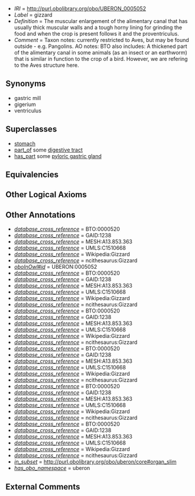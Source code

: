  * *IRI* = http://purl.obolibrary.org/obo/UBERON_0005052
 * *Label* = gizzard
 * *Definition* = The muscular enlargement of the alimentary canal that has usually thick muscular walls and a tough horny lining for grinding the food and when the crop is present follows it and the proventriculus.
 * *Comment* = Taxon notes: currently restricted to Aves, but may be found outside - e.g. Pangolins. AO notes: BTO also includes: A thickened part of the alimentary canal in some animals (as an insect or an earthworm) that is similar in function to the crop of a bird. However, we are refering to the Aves structure here.

## Synonyms

 * gastric mill
 * gigerium
 * ventriculus

## Superclasses

 * [stomach](../../UBERON/45/UBERON_0000945.md)
 * [part_of](../../BFO/50/BFO_0000050.md) some [digestive tract](../../UBERON/55/UBERON_0001555.md)
 * [has_part](../../BFO/51/BFO_0000051.md) some [pyloric gastric gland](../../UBERON/61/UBERON_0008861.md)

## Equivalencies


## Other Logical Axioms


## Other Annotations

 * *[database_cross_reference](../../ef/oboInOwl#hasDbXref.md)* = BTO:0000520
 * *[database_cross_reference](../../ef/oboInOwl#hasDbXref.md)* = GAID:1238
 * *[database_cross_reference](../../ef/oboInOwl#hasDbXref.md)* = MESH:A13.853.363
 * *[database_cross_reference](../../ef/oboInOwl#hasDbXref.md)* = UMLS:C1510668
 * *[database_cross_reference](../../ef/oboInOwl#hasDbXref.md)* = Wikipedia:Gizzard
 * *[database_cross_reference](../../ef/oboInOwl#hasDbXref.md)* = ncithesaurus:Gizzard
 * *[oboInOwl#id](../../id/oboInOwl#id.md)* = UBERON:0005052
 * *[database_cross_reference](../../ef/oboInOwl#hasDbXref.md)* = BTO:0000520
 * *[database_cross_reference](../../ef/oboInOwl#hasDbXref.md)* = GAID:1238
 * *[database_cross_reference](../../ef/oboInOwl#hasDbXref.md)* = MESH:A13.853.363
 * *[database_cross_reference](../../ef/oboInOwl#hasDbXref.md)* = UMLS:C1510668
 * *[database_cross_reference](../../ef/oboInOwl#hasDbXref.md)* = Wikipedia:Gizzard
 * *[database_cross_reference](../../ef/oboInOwl#hasDbXref.md)* = ncithesaurus:Gizzard
 * *[database_cross_reference](../../ef/oboInOwl#hasDbXref.md)* = BTO:0000520
 * *[database_cross_reference](../../ef/oboInOwl#hasDbXref.md)* = GAID:1238
 * *[database_cross_reference](../../ef/oboInOwl#hasDbXref.md)* = MESH:A13.853.363
 * *[database_cross_reference](../../ef/oboInOwl#hasDbXref.md)* = UMLS:C1510668
 * *[database_cross_reference](../../ef/oboInOwl#hasDbXref.md)* = Wikipedia:Gizzard
 * *[database_cross_reference](../../ef/oboInOwl#hasDbXref.md)* = ncithesaurus:Gizzard
 * *[database_cross_reference](../../ef/oboInOwl#hasDbXref.md)* = BTO:0000520
 * *[database_cross_reference](../../ef/oboInOwl#hasDbXref.md)* = GAID:1238
 * *[database_cross_reference](../../ef/oboInOwl#hasDbXref.md)* = MESH:A13.853.363
 * *[database_cross_reference](../../ef/oboInOwl#hasDbXref.md)* = UMLS:C1510668
 * *[database_cross_reference](../../ef/oboInOwl#hasDbXref.md)* = Wikipedia:Gizzard
 * *[database_cross_reference](../../ef/oboInOwl#hasDbXref.md)* = ncithesaurus:Gizzard
 * *[database_cross_reference](../../ef/oboInOwl#hasDbXref.md)* = BTO:0000520
 * *[database_cross_reference](../../ef/oboInOwl#hasDbXref.md)* = GAID:1238
 * *[database_cross_reference](../../ef/oboInOwl#hasDbXref.md)* = MESH:A13.853.363
 * *[database_cross_reference](../../ef/oboInOwl#hasDbXref.md)* = UMLS:C1510668
 * *[database_cross_reference](../../ef/oboInOwl#hasDbXref.md)* = Wikipedia:Gizzard
 * *[database_cross_reference](../../ef/oboInOwl#hasDbXref.md)* = ncithesaurus:Gizzard
 * *[database_cross_reference](../../ef/oboInOwl#hasDbXref.md)* = BTO:0000520
 * *[database_cross_reference](../../ef/oboInOwl#hasDbXref.md)* = GAID:1238
 * *[database_cross_reference](../../ef/oboInOwl#hasDbXref.md)* = MESH:A13.853.363
 * *[database_cross_reference](../../ef/oboInOwl#hasDbXref.md)* = UMLS:C1510668
 * *[database_cross_reference](../../ef/oboInOwl#hasDbXref.md)* = Wikipedia:Gizzard
 * *[database_cross_reference](../../ef/oboInOwl#hasDbXref.md)* = ncithesaurus:Gizzard
 * *[in_subset](../../et/oboInOwl#inSubset.md)* = http://purl.obolibrary.org/obo/uberon/core#organ_slim
 * *[has_obo_namespace](../../ce/oboInOwl#hasOBONamespace.md)* = uberon

## External Comments

